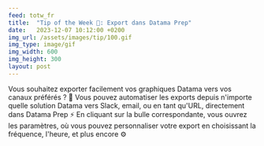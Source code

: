 ```yaml
---
feed: totw_fr
title:  "Tip of the Week 💯: Export dans Datama Prep"
date:   2023-12-07 10:12:00 +0200
img_url: /assets/images/tip/100.gif
img_type: image/gif
img_width: 600
img_height: 300
layout: post
---
```



Vous souhaitez exporter facilement vos graphiques Datama vers vos canaux préférés ? 🚀
Vous pouvez automatiser les exports depuis n'importe quelle solution Datama vers Slack, email, ou en tant qu'URL, directement dans Datama Prep ⚡
En cliquant sur la bulle correspondante, vous ouvrez les paramètres, où vous pouvez personnaliser votre export en choisissant la fréquence, l'heure, et plus encore ⚙️
